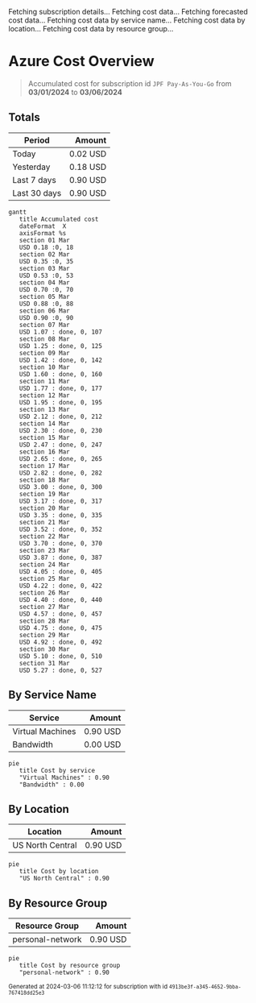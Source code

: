 Fetching subscription details...
Fetching cost data...
Fetching forecasted cost data...
Fetching cost data by service name...
Fetching cost data by location...
Fetching cost data by resource group...
# Azure Cost Overview

> Accumulated cost for subscription id `JPF Pay-As-You-Go` from **03/01/2024** to **03/06/2024**

## Totals

|Period|Amount|
|---|---:|
|Today|0.02 USD|
|Yesterday|0.18 USD|
|Last 7 days|0.90 USD|
|Last 30 days|0.90 USD|

```mermaid
gantt
   title Accumulated cost
   dateFormat  X
   axisFormat %s
   section 01 Mar
   USD 0.18 :0, 18
   section 02 Mar
   USD 0.35 :0, 35
   section 03 Mar
   USD 0.53 :0, 53
   section 04 Mar
   USD 0.70 :0, 70
   section 05 Mar
   USD 0.88 :0, 88
   section 06 Mar
   USD 0.90 :0, 90
   section 07 Mar
   USD 1.07 : done, 0, 107
   section 08 Mar
   USD 1.25 : done, 0, 125
   section 09 Mar
   USD 1.42 : done, 0, 142
   section 10 Mar
   USD 1.60 : done, 0, 160
   section 11 Mar
   USD 1.77 : done, 0, 177
   section 12 Mar
   USD 1.95 : done, 0, 195
   section 13 Mar
   USD 2.12 : done, 0, 212
   section 14 Mar
   USD 2.30 : done, 0, 230
   section 15 Mar
   USD 2.47 : done, 0, 247
   section 16 Mar
   USD 2.65 : done, 0, 265
   section 17 Mar
   USD 2.82 : done, 0, 282
   section 18 Mar
   USD 3.00 : done, 0, 300
   section 19 Mar
   USD 3.17 : done, 0, 317
   section 20 Mar
   USD 3.35 : done, 0, 335
   section 21 Mar
   USD 3.52 : done, 0, 352
   section 22 Mar
   USD 3.70 : done, 0, 370
   section 23 Mar
   USD 3.87 : done, 0, 387
   section 24 Mar
   USD 4.05 : done, 0, 405
   section 25 Mar
   USD 4.22 : done, 0, 422
   section 26 Mar
   USD 4.40 : done, 0, 440
   section 27 Mar
   USD 4.57 : done, 0, 457
   section 28 Mar
   USD 4.75 : done, 0, 475
   section 29 Mar
   USD 4.92 : done, 0, 492
   section 30 Mar
   USD 5.10 : done, 0, 510
   section 31 Mar
   USD 5.27 : done, 0, 527
```

## By Service Name

|Service|Amount|
|---|---:|
|Virtual Machines|0.90 USD|
|Bandwidth|0.00 USD|

```mermaid
pie
   title Cost by service
   "Virtual Machines" : 0.90
   "Bandwidth" : 0.00
```

## By Location

|Location|Amount|
|---|---:|
|US North Central|0.90 USD|

```mermaid
pie
   title Cost by location
   "US North Central" : 0.90
```

## By Resource Group

|Resource Group|Amount|
|---|---:|
|personal-network|0.90 USD|

```mermaid
pie
   title Cost by resource group
   "personal-network" : 0.90
```

<sup>Generated at 2024-03-06 11:12:12 for subscription with id `4913be3f-a345-4652-9bba-767418dd25e3`</sup>
